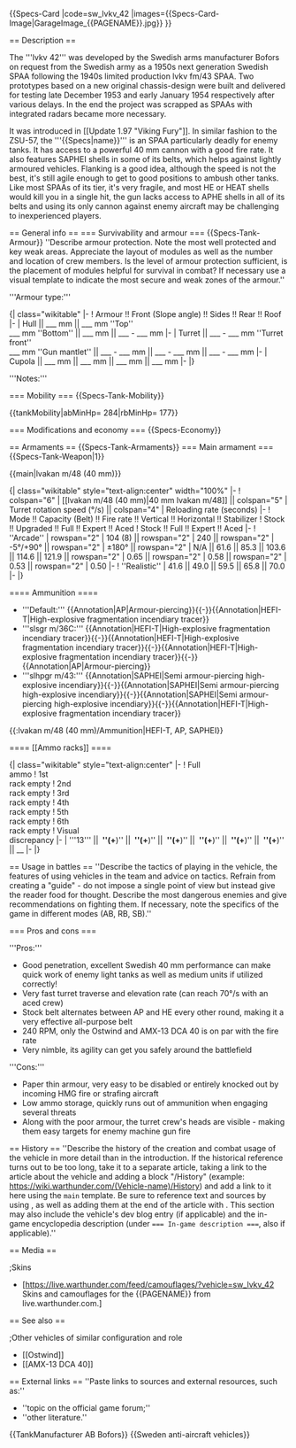 {{Specs-Card
|code=sw_lvkv_42
|images={{Specs-Card-Image|GarageImage_{{PAGENAME}}.jpg}}
}}

== Description ==
<!-- ''In the description, the first part should be about the history of the creation and combat usage of the vehicle, as well as its key features. In the second part, tell the reader about the ground vehicle in the game. Insert a screenshot of the vehicle, so that if the novice player does not remember the vehicle by name, he will immediately understand what kind of vehicle the article is talking about.'' -->
The '''lvkv 42''' was developed by the Swedish arms manufacturer Bofors on request from the Swedish army as a 1950s next generation Swedish SPAA following the 1940s limited production lvkv fm/43 SPAA. Two prototypes based on a new original chassis-design were built and delivered for testing late December 1953 and early January 1954 respectively after various delays. In the end the project was scrapped as SPAAs with integrated radars became more necessary.

It was introduced in [[Update 1.97 "Viking Fury"]]. In similar fashion to the ZSU-57, the '''{{Specs|name}}''' is an SPAA particularly deadly for enemy tanks. It has access to a powerful 40 mm cannon with a good fire rate. It also features SAPHEI shells in some of its belts, which helps against lightly armoured vehicles. Flanking is a good idea, although the speed is not the best, it's still agile enough to get to good positions to ambush other tanks. Like most SPAAs of its tier, it's very fragile, and most HE or HEAT shells would kill you in a single hit, the gun lacks access to APHE shells in all of its belts and using its only cannon against enemy aircraft may be challenging to inexperienced players.

== General info ==
=== Survivability and armour ===
{{Specs-Tank-Armour}}
''Describe armour protection. Note the most well protected and key weak areas. Appreciate the layout of modules as well as the number and location of crew members. Is the level of armour protection sufficient, is the placement of modules helpful for survival in combat? If necessary use a visual template to indicate the most secure and weak zones of the armour.''

'''Armour type:''' <!-- The types of armour present on the vehicle and their general locations -->
<!-- Example: * Rolled homogeneous armour (Front, Side, Rear, Hull roof)
* Cast homogeneous armour (Turret, Transmission area) -->

{| class="wikitable"
|-
! Armour !! Front (Slope angle) !! Sides !! Rear !! Roof
|-
| Hull || ___ mm || ___ mm ''Top'' <br> ___ mm ''Bottom'' || ___ mm || ___ - ___ mm
|-
| Turret || ___ - ___ mm ''Turret front'' <br> ___ mm ''Gun mantlet'' || ___ - ___ mm || ___ - ___ mm || ___ - ___ mm
|-
| Cupola || ___ mm || ___ mm || ___ mm || ___ mm
|-
|}

'''Notes:''' <!-- Any additional notes which the user needs to be aware of -->
<!-- Example: * Suspension wheels are 20 mm thick, tracks are 30 mm thick, and torsion bars are 60 mm thick. -->

=== Mobility ===
{{Specs-Tank-Mobility}}
<!-- ''Write about the mobility of the ground vehicle. Estimate the specific power and manoeuvrability, as well as the maximum speed forwards and backwards.'' -->

{{tankMobility|abMinHp= 284|rbMinHp= 177}}

=== Modifications and economy ===
{{Specs-Economy}}

== Armaments ==
{{Specs-Tank-Armaments}}
=== Main armament ===
{{Specs-Tank-Weapon|1}}
<!-- ''Give the reader information about the characteristics of the main gun. Assess its effectiveness in a battle based on the reloading speed, ballistics and the power of shells. Do not forget about the flexibility of the fire, that is how quickly the cannon can be aimed at the target, open fire on it and aim at another enemy. Add a link to the main article on the gun: <code><nowiki>{{main|Name of the weapon}}</nowiki></code>. Describe in general terms the ammunition available for the main gun. Give advice on how to use them and how to fill the ammunition storage.'' -->
{{main|lvakan m/48 (40 mm)}}

{| class="wikitable" style="text-align:center" width="100%"
|-
! colspan="6" | [[lvakan m/48 (40 mm)|40 mm lvakan m/48]] || colspan="5" | Turret rotation speed (°/s) || colspan="4" | Reloading rate (seconds)
|-
! Mode !! Capacity (Belt) !! Fire rate !! Vertical !! Horizontal !! Stabilizer
! Stock !! Upgraded !! Full !! Expert !! Aced
! Stock !! Full !! Expert !! Aced
|-
! ''Arcade''
| rowspan="2" | 104 (8) || rowspan="2" | 240 || rowspan="2" | -5°/+90° || rowspan="2" | ±180° || rowspan="2" | N/A || 61.6 || 85.3 || 103.6 || 114.6 || 121.9 || rowspan="2" | 0.65 || rowspan="2" | 0.58 || rowspan="2" | 0.53 || rowspan="2" | 0.50
|-
! ''Realistic''
| 41.6 || 49.0 || 59.5 || 65.8 || 70.0
|-
|}

==== Ammunition ====

* '''Default:''' {{Annotation|AP|Armour-piercing}}{{-}}{{Annotation|HEFI-T|High-explosive fragmentation incendiary tracer}}
* '''slsgr m/36C:''' {{Annotation|HEFI-T|High-explosive fragmentation incendiary tracer}}{{-}}{{Annotation|HEFI-T|High-explosive fragmentation incendiary tracer}}{{-}}{{Annotation|HEFI-T|High-explosive fragmentation incendiary tracer}}{{-}}{{Annotation|AP|Armour-piercing}}
* '''slhpgr m/43:''' {{Annotation|SAPHEI|Semi armour-piercing high-explosive incendiary}}{{-}}{{Annotation|SAPHEI|Semi armour-piercing high-explosive incendiary}}{{-}}{{Annotation|SAPHEI|Semi armour-piercing high-explosive incendiary}}{{-}}{{Annotation|HEFI-T|High-explosive fragmentation incendiary tracer}}

{{:lvakan m/48 (40 mm)/Ammunition|HEFI-T, AP, SAPHEI}}

==== [[Ammo racks]] ====
<!-- [[File:Ammoracks_{{PAGENAME}}.png|right|thumb|x250px|[[Ammo racks]] of the {{PAGENAME}}]] -->
<!-- '''Last updated:''' -->
{| class="wikitable" style="text-align:center"
|-
! Full<br>ammo
! 1st<br>rack empty
! 2nd<br>rack empty
! 3rd<br>rack empty
! 4th<br>rack empty
! 5th<br>rack empty
! 6th<br>rack empty
! Visual<br>discrepancy
|-
| '''13''' || __&nbsp;''(+__)'' || __&nbsp;''(+__)'' || __&nbsp;''(+__)'' || __&nbsp;''(+__)'' || __&nbsp;''(+__)'' || __&nbsp;''(+__)'' || __
|-
|}

== Usage in battles ==
''Describe the tactics of playing in the vehicle, the features of using vehicles in the team and advice on tactics. Refrain from creating a "guide" - do not impose a single point of view but instead give the reader food for thought. Describe the most dangerous enemies and give recommendations on fighting them. If necessary, note the specifics of the game in different modes (AB, RB, SB).''

=== Pros and cons ===
<!-- ''Summarise and briefly evaluate the vehicle in terms of its characteristics and combat effectiveness. Mark its pros and cons in a bulleted list. Try not to use more than 6 points for each of the characteristics. Avoid using categorical definitions such as "bad", "good" and the like - use substitutions with softer forms such as "inadequate" and "effective".'' -->

'''Pros:'''

* Good penetration, excellent Swedish 40 mm performance can make quick work of enemy light tanks as well as medium units if utilized correctly!
* Very fast turret traverse and elevation rate (can reach 70°/s with an aced crew)
* Stock belt alternates between AP and HE every other round, making it a very effective all-purpose belt
* 240 RPM, only the Ostwind and AMX-13 DCA 40 is on par with the fire rate
* Very nimble, its agility can get you safely around the battlefield

'''Cons:'''

* Paper thin armour, very easy to be disabled or entirely knocked out by incoming HMG fire or strafing aircraft
* Low ammo storage, quickly runs out of ammunition when engaging several threats
* Along with the poor armour, the turret crew's heads are visible - making them easy targets for enemy machine gun fire

== History ==
''Describe the history of the creation and combat usage of the vehicle in more detail than in the introduction. If the historical reference turns out to be too long, take it to a separate article, taking a link to the article about the vehicle and adding a block "/History" (example: <nowiki>https://wiki.warthunder.com/(Vehicle-name)/History</nowiki>) and add a link to it here using the <code>main</code> template. Be sure to reference text and sources by using <code><nowiki><ref></ref></nowiki></code>, as well as adding them at the end of the article with <code><nowiki><references /></nowiki></code>. This section may also include the vehicle's dev blog entry (if applicable) and the in-game encyclopedia description (under <code><nowiki>=== In-game description ===</nowiki></code>, also if applicable).''

== Media ==
<!-- ''Excellent additions to the article would be video guides, screenshots from the game, and photos.'' -->

;Skins

* [https://live.warthunder.com/feed/camouflages/?vehicle=sw_lvkv_42 Skins and camouflages for the {{PAGENAME}} from live.warthunder.com.]

== See also ==
<!-- ''Links to the articles on the War Thunder Wiki that you think will be useful for the reader, for example:''
* ''reference to the series of the vehicles;''
* ''links to approximate analogues of other nations and research trees.'' -->

;Other vehicles of similar configuration and role

* [[Ostwind]]
* [[AMX-13 DCA 40]]

== External links ==
''Paste links to sources and external resources, such as:''

* ''topic on the official game forum;''
* ''other literature.''

{{TankManufacturer AB Bofors}}
{{Sweden anti-aircraft vehicles}}